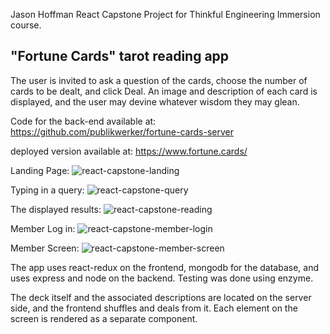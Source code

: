 Jason Hoffman React Capstone Project for Thinkful Engineering Immersion course.

## "Fortune Cards" tarot reading app

The user is invited to ask a question of the cards, choose the number of cards to be dealt, and click Deal.
An image and description of each card is displayed, and the user may devine whatever wisdom they may glean.

Code for the back-end available at:
https://github.com/publikwerker/fortune-cards-server


deployed version available at: 
https://www.fortune.cards/

Landing Page:
![react-capstone-landing](https://user-images.githubusercontent.com/42702189/52884666-7222a400-3123-11e9-8ff0-57e356c5ec26.png)

Typing in a query:
![react-capstone-query](https://user-images.githubusercontent.com/42702189/52884727-a39b6f80-3123-11e9-941e-fa9bd90b5859.png)

The displayed results:
![react-capstone-reading](https://user-images.githubusercontent.com/42702189/52884755-b615a900-3123-11e9-9022-e25ef114ac27.png)

Member Log in:
![react-capstone-member-login](https://user-images.githubusercontent.com/42702189/52884792-e0676680-3123-11e9-8481-67da49798583.png)

Member Screen:
![react-capstone-member-screen](https://user-images.githubusercontent.com/42702189/52884802-eb21fb80-3123-11e9-96da-6f0ae9b6e08e.png)


The app uses react-redux on the frontend, mongodb for the database, and uses express and node on the backend.
Testing was done using enzyme.

The deck itself and the associated descriptions are located on the server side, and the frontend shuffles and deals from it.
Each element on the screen is rendered as a separate component.

